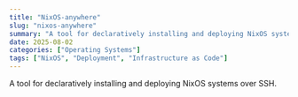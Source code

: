```yaml
---
title: "NixOS-anywhere"
slug: "nixos-anywhere"
summary: "A tool for declaratively installing and deploying NixOS systems over SSH."
date: 2025-08-02
categories: ["Operating Systems"]
tags: ["NixOS", "Deployment", "Infrastructure as Code"]
---
```


A tool for declaratively installing and deploying NixOS systems over SSH.
